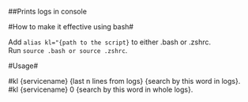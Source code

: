 ##Prints logs in console

#How to make it effective using bash#

Add `alias kl="{path to the script}` to either .bash or .zshrc.   
Run  `source .bash or source .zshrc`.

#Usage#

#kl {servicename} {last n lines from logs} {search by this word in logs}.   
#kl {servicename} 0 {search by this word in whole logs}.    
